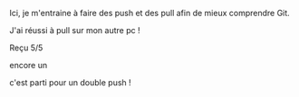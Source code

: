 Ici, je m'entraine à faire des push et des pull afin de mieux comprendre Git.

J'ai réussi à pull sur mon autre pc !

Reçu 5/5

encore un

c'est parti pour un double push !